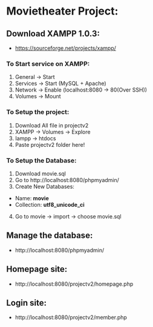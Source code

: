 # Movietheater Project:

## Download XAMPP 1.0.3:
- https://sourceforge.net/projects/xampp/

### To Start service on XAMPP:
1. General -> Start
2. Services -> Start (MySQL + Apache) 
3. Network -> Enable (localhost:8080 -> 80(Over SSH))
4. Volumes -> Mount

### To Setup the project:
1. Download All file in projectv2 
2. XAMPP -> Volumes -> Explore
3. Iampp -> htdocs 
4. Paste projectv2 folder here!

### To Setup the Database:
1. Download movie.sql
2. Go to http://localhost:8080/phpmyadmin/
3. Create New Databases:
- Name: **movie**
- Collection: **utf8_unicode_ci**
4. Go to movie -> import -> choose movie.sql

## Manage the database:
- http://localhost:8080/phpmyadmin/

## Homepage site:
- http://localhost:8080/projectv2/homepage.php

## Login site:
- http://localhost:8080/projectv2/member.php

